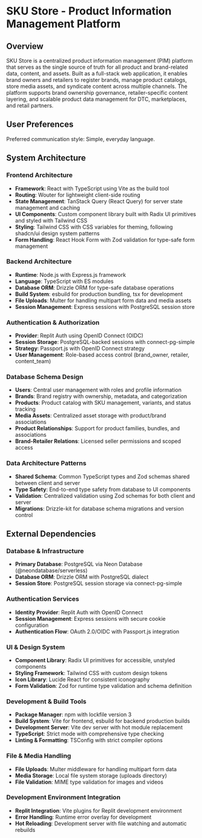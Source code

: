 # SKU Store - Product Information Management Platform

## Overview

SKU Store is a centralized product information management (PIM) platform that serves as the single source of truth for all product and brand-related data, content, and assets. Built as a full-stack web application, it enables brand owners and retailers to register brands, manage product catalogs, store media assets, and syndicate content across multiple channels. The platform supports brand ownership governance, retailer-specific content layering, and scalable product data management for DTC, marketplaces, and retail partners.

## User Preferences

Preferred communication style: Simple, everyday language.

## System Architecture

### Frontend Architecture
- **Framework**: React with TypeScript using Vite as the build tool
- **Routing**: Wouter for lightweight client-side routing
- **State Management**: TanStack Query (React Query) for server state management and caching
- **UI Components**: Custom component library built with Radix UI primitives and styled with Tailwind CSS
- **Styling**: Tailwind CSS with CSS variables for theming, following shadcn/ui design system patterns
- **Form Handling**: React Hook Form with Zod validation for type-safe form management

### Backend Architecture
- **Runtime**: Node.js with Express.js framework
- **Language**: TypeScript with ES modules
- **Database ORM**: Drizzle ORM for type-safe database operations
- **Build System**: esbuild for production bundling, tsx for development
- **File Uploads**: Multer for handling multipart form data and media assets
- **Session Management**: Express sessions with PostgreSQL session store

### Authentication & Authorization
- **Provider**: Replit Auth using OpenID Connect (OIDC)
- **Session Storage**: PostgreSQL-backed sessions with connect-pg-simple
- **Strategy**: Passport.js with OpenID Connect strategy
- **User Management**: Role-based access control (brand_owner, retailer, content_team)

### Database Schema Design
- **Users**: Central user management with roles and profile information
- **Brands**: Brand registry with ownership, metadata, and categorization
- **Products**: Product catalog with SKU management, variants, and status tracking
- **Media Assets**: Centralized asset storage with product/brand associations
- **Product Relationships**: Support for product families, bundles, and associations
- **Brand-Retailer Relations**: Licensed seller permissions and scoped access

### Data Architecture Patterns
- **Shared Schema**: Common TypeScript types and Zod schemas shared between client and server
- **Type Safety**: End-to-end type safety from database to UI components
- **Validation**: Centralized validation using Zod schemas for both client and server
- **Migrations**: Drizzle-kit for database schema migrations and version control

## External Dependencies

### Database & Infrastructure
- **Primary Database**: PostgreSQL via Neon Database (@neondatabase/serverless)
- **Database ORM**: Drizzle ORM with PostgreSQL dialect
- **Session Store**: PostgreSQL session storage via connect-pg-simple

### Authentication Services
- **Identity Provider**: Replit Auth with OpenID Connect
- **Session Management**: Express sessions with secure cookie configuration
- **Authentication Flow**: OAuth 2.0/OIDC with Passport.js integration

### UI & Design System
- **Component Library**: Radix UI primitives for accessible, unstyled components
- **Styling Framework**: Tailwind CSS with custom design tokens
- **Icon Library**: Lucide React for consistent iconography
- **Form Validation**: Zod for runtime type validation and schema definition

### Development & Build Tools
- **Package Manager**: npm with lockfile version 3
- **Build System**: Vite for frontend, esbuild for backend production builds
- **Development Server**: Vite dev server with hot module replacement
- **TypeScript**: Strict mode with comprehensive type checking
- **Linting & Formatting**: TSConfig with strict compiler options

### File & Media Handling
- **File Uploads**: Multer middleware for handling multipart form data
- **Media Storage**: Local file system storage (uploads directory)
- **File Validation**: MIME type validation for images and videos

### Development Environment Integration
- **Replit Integration**: Vite plugins for Replit development environment
- **Error Handling**: Runtime error overlay for development
- **Hot Reloading**: Development server with file watching and automatic rebuilds